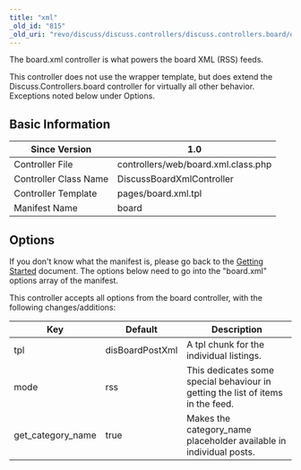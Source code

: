 ```yaml
---
title: "xml"
_old_id: "815"
_old_uri: "revo/discuss/discuss.controllers/discuss.controllers.board/discuss.controllers.board.xml"
---
```


The board.xml controller is what powers the board XML (RSS) feeds.

This controller does not use the wrapper template, but does extend the Discuss.Controllers.board controller for virtually all other behavior. Exceptions noted below under Options.

## Basic Information

| Since Version         | 1.0                                 |
| --------------------- | ----------------------------------- |
| Controller File       | controllers/web/board.xml.class.php |
| Controller Class Name | DiscussBoardXmlController           |
| Controller Template   | pages/board.xml.tpl                 |
| Manifest Name         | board                               |

## Options

If you don't know what the manifest is, please go back to the [Getting Started](/extras/discuss/discuss.getting-started "Discuss.Getting Started") document. The options below need to go into the "board.xml" options array of the manifest.

This controller accepts all options from the board controller, with the following changes/additions:

| Key                 | Default         | Description                                                                     |
| ------------------- | --------------- | ------------------------------------------------------------------------------- |
| tpl                 | disBoardPostXml | A tpl chunk for the individual listings.                                        |
| mode                | rss             | This dedicates some special behaviour in getting the list of items in the feed. |
| get\_category\_name | true            | Makes the category\_name placeholder available in individual posts.             |